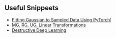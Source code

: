 


## Useful Snippeets

* [Fitting Gaussian to Sampled Data Using PyTorch](https://[gist.github.com/ModarTensai/3cb2fd4e2618bbcf673282eff8c803f3)]
* [MG, RG, UG, Linear Transformations](https://github.com/lucastheis/isa/tree/master/code/transforms)
* [Destructive Deep Learning](https://github.com/davidinouye/destructive-deep-learning/tree/release)